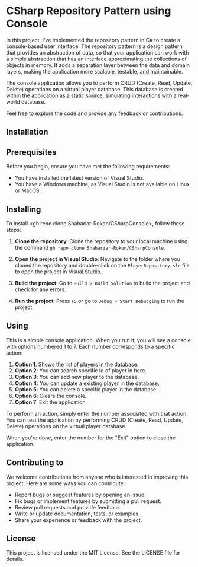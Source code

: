 # CSharp Repository Pattern using Console

In this project, I've implemented the repository pattern in C# to create a console-based user interface. The repository pattern is a design pattern that provides an abstraction of data, so that your application can work with a simple abstraction that has an interface approximating the collections of objects in memory. It adds a separation layer between the data and domain layers, making the application more scalable, testable, and maintainable.

The console application allows you to perform CRUD (Create, Read, Update, Delete) operations on a virtual player database. This database is created within the application as a static source, simulating interactions with a real-world database.

Feel free to explore the code and provide any feedback or contributions.


## Installation

## Prerequisites

Before you begin, ensure you have met the following requirements:

- You have installed the latest version of Visual Studio.
- You have a Windows machine, as Visual Studio is not available on Linux or MacOS.

## Installing <PlayerRepository>

To install <gh repo clone Shahariar-Rokon/CSharpConsole>, follow these steps:

1. **Clone the repository**: Clone the repository to your local machine using the command `gh repo clone Shahariar-Rokon/CSharpConsole`.

2. **Open the project in Visual Studio**: Navigate to the folder where you cloned the repository and double-click on the `PlayerRepository.sln` file to open the project in Visual Studio.

3. **Build the project**: Go to `Build > Build Solution` to build the project and check for any errors.

4. **Run the project**: Press `F5` or go to `Debug > Start Debugging` to run the project.

## Using <PlayerRepository>

This is a simple console application. When you run it, you will see a console with options numbered 1 to 7. Each number corresponds to a specific action:

1. **Option 1**: Shows the list of players in the database.
2. **Option 2**: You can search specific Id of player in here.
3. **Option 3**: You can add new player to the database.
4. **Option 4**: You can update a existing player in the database.
5. **Option 5**: You can delete a specific player in the database.
6. **Option 6**: Clears the console.
7. **Option 7**: Exit the application

To perform an action, simply enter the number associated with that action. You can test the application by performing CRUD (Create, Read, Update, Delete) operations on the virtual player database.

When you're done, enter the number for the "Exit" option to close the application.
## Contributing to <PlayerRepository>

We welcome contributions from anyone who is interested in improving this project. Here are some ways you can contribute:

- Report bugs or suggest features by opening an issue.
- Fix bugs or implement features by submitting a pull request.
- Review pull requests and provide feedback.
- Write or update documentation, tests, or examples.
- Share your experience or feedback with the project.
  
## License

This project is licensed under the MIT License. See the LICENSE file for details.
